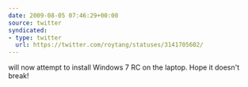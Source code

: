 ```yaml
---
date: 2009-08-05 07:46:29+00:00
source: twitter
syndicated:
- type: twitter
  url: https://twitter.com/roytang/statuses/3141705602/
---
```


will now attempt to install Windows 7 RC on the laptop. Hope it doesn't break!